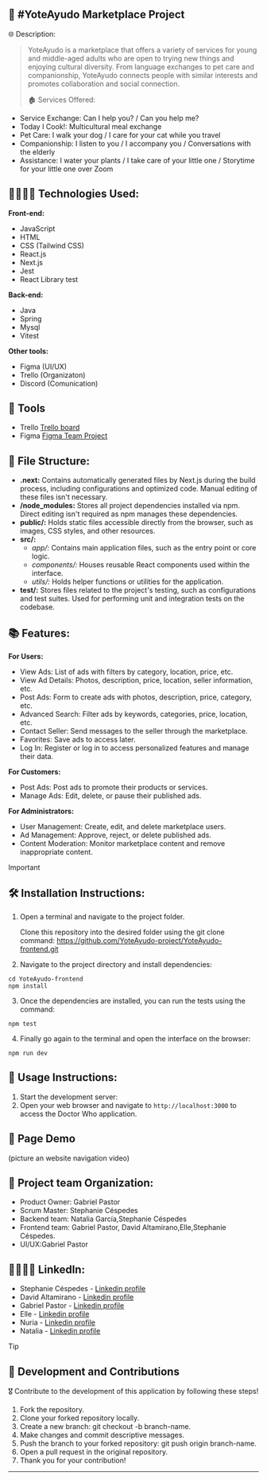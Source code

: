 ## 🤝 #YoteAyudo Marketplace Project
 
 🌐 Description:

> YoteAyudo is a marketplace that offers a variety of services for young and middle-aged adults who are open to trying new things and enjoying cultural diversity. From language exchanges to pet care and companionship, YoteAyudo connects people with similar interests and promotes collaboration and social connection.
> 
> 🏚️ Services Offered:
>
- Service Exchange: Can I help you? / Can you help me?
- Today I Cook!: Multicultural meal exchange
- Pet Care: I walk your dog / I care for your cat while you travel
- Companionship: I listen to you / I accompany you / Conversations with the elderly
- Assistance: I water your plants / I take care of your little one / Storytime for your little one over Zoom

## 👩‍💻🧑‍💻 Technologies Used:

**Front-end:**
- JavaScript
- HTML
- CSS (Tailwind CSS)
- React.js
- Next.js
- Jest
- React Library test

 **Back-end:** 
 - Java
 - Spring
 - Mysql
 - Vitest

**Other tools:** 
- Figma (UI/UX)
- Trello (Organizaton)
- Discord (Comunication)

## 📐 Tools
- Trello [Trello board](https://trello.com/b/625W4Ssb/hackaton-yoteayudo)
- Figma [Figma Team Project](https://www.figma.com/file/lyfHr7N97QfODEt1cymtKt/yoteayudo?type=design&node-id=0%3A1&mode=design&t=UUTDnvtmy9E4tPcG-1)

## 📁 File Structure:

- **.next:** Contains automatically generated files by Next.js during the build process, including configurations and optimized code. Manual 
    editing of these files isn't necessary.
- **/node_modules:** Stores all project dependencies installed via npm. Direct editing isn't required as npm manages these dependencies.
- **public/:** Holds static files accessible directly from the browser, such as images, CSS styles, and other resources.
- **src/:**
  - _app/:_ Contains main application files, such as the entry point or core logic.
  - _components/:_ Houses reusable React components used within the interface.
  - _utils/:_ Holds helper functions or utilities for the application.
- **test/:** Stores files related to the project's testing, such as configurations and test suites. Used for performing unit and integration 
    tests on the codebase.

## 📚 Features:

**For Users:**
- View Ads: List of ads with filters by category, location, price, etc.
- View Ad Details: Photos, description, price, location, seller information, etc.
- Post Ads: Form to create ads with photos, description, price, category, etc.
- Advanced Search: Filter ads by keywords, categories, price, location, etc.
- Contact Seller: Send messages to the seller through the marketplace.
- Favorites: Save ads to access later.
- Log In: Register or log in to access personalized features and manage their data.

**For Customers:**
- Post Ads: Post ads to promote their products or services.
- Manage Ads: Edit, delete, or pause their published ads.

**For Administrators:** 
- User Management: Create, edit, and delete marketplace users.
- Ad Management: Approve, reject, or delete published ads.
- Content Moderation: Monitor marketplace content and remove inappropriate content.

> [!IMPORTANT]
>
> ## 🛠 Installation Instructions:

1. Open a terminal and navigate to the project folder.

   Clone this repository into the desired folder using the git clone command:
   https://github.com/YoteAyudo-project/YoteAyudo-frontend.git 

2. Navigate to the project directory and install dependencies:

```
cd YoteAyudo-frontend
npm install
```

3. Once the dependencies are installed, you can run the tests using the command:

```
npm test
```

4. Finally go again to the terminal and open the interface on the browser:

```
npm run dev
```

## 📝 Usage Instructions:

1. Start the development server:
2. Open your web browser and navigate to `http://localhost:3000` to access the Doctor Who application.

## 🔎 Page Demo

(picture an website navigation video)

## 👥 Project team Organization:

- Product Owner: Gabriel Pastor
- Scrum Master: Stephanie Céspedes
- Backend team: Natalia García,Stephanie Céspedes
- Frontend team: Gabriel Pastor, David Altamirano,Elle,Stephanie Céspedes.
- UI/UX:Gabriel Pastor

## 👩‍💻🧑‍💻 LinkedIn:

- Stephanie Céspedes - [Linkedin profile](https://www.linkedin.com/in/stephanie-cespedes)
- David Altamirano - [Linkedin profile](https://www.linkedin.com/in/jdaltamiranodev/)
- Gabriel Pastor - [Linkedin profile](https://www.linkedin.com/in/byron-gabriel-pastor-viteri/)
- Elle - [Linkedin profile](https://www.linkedin.com/in/elle-sgromo-garc%C3%ADa-ab865b2a3/) 
- Nuria - [Linkedin profile](https://www.linkedin.com/in//)
- Natalia - [Linkedin profile](https://www.linkedin.com/in//)

> [!TIP]
>
> ## 🚀 Development and Contributions

🎖 Contribute to the development of this application by following these steps!

1. Fork the repository.
2. Clone your forked repository locally.
3. Create a new branch: git checkout -b branch-name.
4. Make changes and commit descriptive messages.
5. Push the branch to your forked repository: git push origin branch-name.
6. Open a pull request in the original repository.
7. Thank you for your contribution!

---



